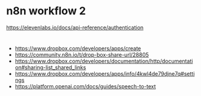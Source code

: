 # n8n workflow 2

https://elevenlabs.io/docs/api-reference/authentication

#

- https://www.dropbox.com/developers/apps/create
- https://community.n8n.io/t/drop-box-share-url/28805
- https://www.dropbox.com/developers/documentation/http/documentation#sharing-list_shared_links
- https://www.dropbox.com/developers/apps/info/4kwl4de79djne7q#settings
- https://platform.openai.com/docs/guides/speech-to-text

#

